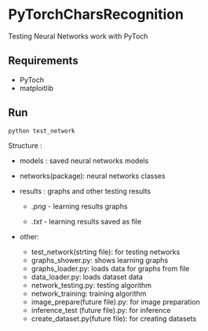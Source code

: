 # PyTorchCharsRecognition

Testing Neural Networks work with PyToch

## Requirements

- PyToch
- matploitlib


## Run

```
python test_network
```

Structure :

- models : saved neural networks models

- networks(package): neural networks classes

- results : graphs and other testing results
  - *.png* - learning results graphs
  
  - *.txt* - learning results saved as file
- other:
  - test_network(strting file): for testing networks
  - graphs_shower.py: shows learning graphs
  - graphs_loader.py: loads data for graphs from file
  - data_loader.py: loads dataset data 
  - network_testing.py: testing algorithm
  - network_training: training algorithm
  - image_prepare(future file).py: for image preparation
  - inference_test (future file).py: for inference
  - create_dataset.py(future file):  for creating datasets
  
  


